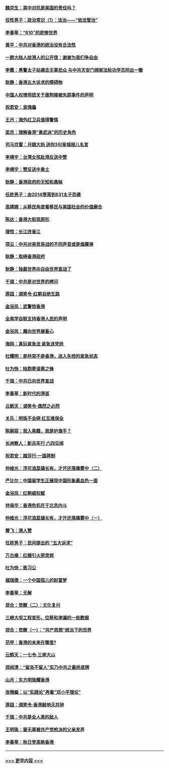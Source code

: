 #### [魏京生：美中对抗是美国的责任吗？](../pages/nsc993/n11500723.md?t=09051411) 
#### [任性男子：政治常识（1）：法治——“依法管治”](../pages/nsc993/n11500791.md?t=09051411) 
#### [李春草：“610”的悲惨世界](../pages/nsc993/n11501141.md?t=09051411) 
#### [黄平：中共对香港的统治没有合法性](../pages/nsc993/n11499473.md?t=09051411) 
#### [一群大陆人给港人的公开信：谢谢为我们争自由](../pages/nsc993/n11500402.md?t=09051411) 
#### [李霞：黑警太子站袭击无辜民众 与中共天安门绑架法轮功学员同出一辙](../pages/nsc993/n11499805.md?t=09051411) 
#### [耿静：香港五大诉求的障碍物](../pages/nsc993/n11497578.md?t=09051411) 
#### [中国人权律师团关于唐荆陵被失踪事件的声明](../pages/nsc993/n11500014.md?t=09051411) 
#### [祝君安：哀傀儡](../pages/nsc993/n11499776.md?t=09051411) 
#### [王丹：海外红卫兵值得警惕](../pages/nsc993/n11498138.md?t=09051411) 
#### [梁京：理解香港“勇武派”的历史角色](../pages/nsc993/n11498006.md?t=09051411) 
#### [司马京雷：月娥大妈  送你3句皇城根儿名言](../pages/nsc993/n11497885.md?t=09051411) 
#### [李靖宇：台湾女孩赴港反送中赞](../pages/nsc993/n11497721.md?t=09051411) 
#### [李靖宇：赞反送中勇士](../pages/nsc993/n11497452.md?t=09051411) 
#### [耿静：香港政府的无知和愚昧](../pages/nsc993/n11494238.md?t=09051411) 
#### [任姓男子：由2014堕落到831太子恐袭](../pages/nsc993/n11496683.md?t=09051411) 
#### [高婧婧：从移民角度看移民与美国社会的价值磨合](../pages/nsc993/n11495757.md?t=09051411) 
#### [陈达：香港大街现原形 ](../pages/nsc993/n11495441.md?t=09051411) 
#### [理悟：长江连香江](../pages/nsc993/n11495377.md?t=09051411) 
#### [项云：中共对美贸易战的不同声音或是烟幕弹](../pages/nsc993/n11494929.md?t=09051411) 
#### [耿静：取缔香港政府](../pages/nsc993/n11494218.md?t=09051411) 
#### [耿静：独裁世界向自由世界宣战了](../pages/nsc993/n11494190.md?t=09051411) 
#### [千瑞：中共是对世界的拷问](../pages/nsc993/n11493021.md?t=09051411) 
#### [莲园：调笑令‧红朝自绝生路](../pages/nsc993/n11493011.md?t=09051411) 
#### [金浴凤：武警惊香港](../pages/nsc993/n11492994.md?t=09051411) 
#### [全美学自联支持香港人民的声明](../pages/nsc993/n11492630.md?t=09051411) 
#### [金浴凤：魔向世界展畜心](../pages/nsc993/n11492599.md?t=09051411) 
#### [海网：真玩紧急法 紧急送党终 ](../pages/nsc993/n11492535.md?t=09051411) 
#### [杜耀明：是林郑不是香港，进入失控的紧急状态](../pages/nsc993/n11491420.md?t=09051411) 
#### [吐为快：陆胞寄语黄之锋](../pages/nsc993/n11491117.md?t=09051411) 
#### [千瑞：中共已向世界宣战](../pages/nsc993/n11490123.md?t=09051411) 
#### [李春草：新时代的港首](../pages/nsc993/n11489864.md?t=09051411) 
#### [云鹤天：调笑令·偶然之必然](../pages/nsc993/n11489701.md?t=09051411) 
#### [关乐：明珠不会碎 红瓦难保全](../pages/nsc993/n11489647.md?t=09051411) 
#### [陈婉容：我入美籍，我是护旗手？](../pages/nsc993/n11487908.md?t=09051411) 
#### [长洲散人：新兵车行 六四见闻](../pages/nsc993/n11487729.md?t=09051411) 
#### [祝君安：踏莎行‧一国两制](../pages/nsc993/n11487699.md?t=09051411) 
#### [仲维光：浮花浪蕊镇长有，才开还落瘴雾中（二）](../pages/nsc993/n11483286.md?t=09051411) 
#### [严比尔：中国留学生正展现中国形象最血色一面](../pages/nsc993/n11485145.md?t=09051411) 
#### [金浴凤：红朝威权赋](../pages/nsc993/n11485191.md?t=09051411) 
#### [林保华：香港危机在于北京内斗](../pages/nsc993/n11484593.md?t=09051411) 
#### [仲维光：浮花浪蕊镇长有，才开还落瘴雾中（ㄧ）](../pages/nsc993/n11483259.md?t=09051411) 
#### [霄飞：港人赞](../pages/nsc993/n11482957.md?t=09051411) 
#### [任姓男子：民间提出的 “五大诉求”](../pages/nsc993/n11482897.md?t=09051411) 
#### [万古缘：红蛾引火邪灵烬](../pages/nsc993/n11482886.md?t=09051411) 
#### [吐为快：致习公](../pages/nsc993/n11482867.md?t=09051411) 
#### [福瑞德：一个中国孤儿的财富梦](../pages/nsc993/n11482817.md?t=09051411) 
#### [李春草：无解](../pages/nsc993/n11482791.md?t=09051411) 
#### [郑合：觉醒（二）：文化复兴](../pages/nsc993/n11478025.md?t=09051411) 
#### [三峡大坝工程变形、位移和渗漏的一些数据](../pages/nsc993/n11478232.md?t=09051411) 
#### [郑合：觉醒（一）：“共产思想”统治下的世界](../pages/nsc993/n11477663.md?t=09051411) 
#### [范甲：香港的未来在哪里?](../pages/nsc993/n11477249.md?t=09051411) 
#### [云鹤天：一七令·三座大山](../pages/nsc993/n11477192.md?t=09051411) 
#### [郑纯清：“留岛不留人”实乃中共之最终底牌](../pages/nsc993/n11476160.md?t=09051411) 
#### [山月：东方明珠耀香港](../pages/nsc993/n11476077.md?t=09051411) 
#### [张翎燊：以“实践论”再看“邓小平理论”](../pages/nsc993/n11475733.md?t=09051411) 
#### [莲园：调笑令‧香港敲响灭共钟](../pages/nsc993/n11475723.md?t=09051411) 
#### [千瑞：中共是全人类的敌人](../pages/nsc993/n11475329.md?t=09051411) 
#### [王明珠：替无辜被共产党枪决的父亲发声](../pages/nsc993/n11474570.md?t=09051411) 
#### [李春草：秋日登高眺香港 ](../pages/nsc993/n11474491.md?t=09051411) 

----
#### [ >>> 更早内容 <<< ](../indexes/nsc993-earlier.md)
